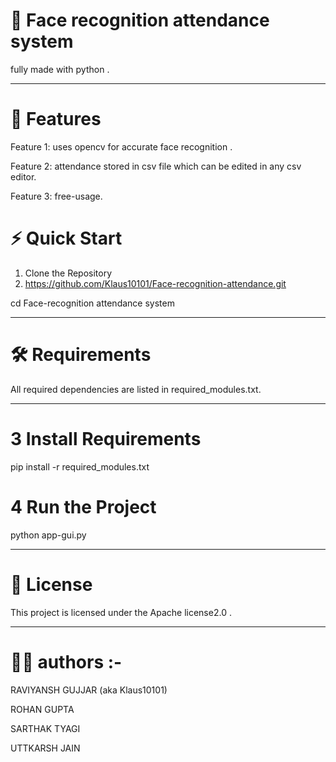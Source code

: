 # 🚀 Face recognition attendance system

fully made with python .


---

# 🌟 Features

Feature 1: uses opencv for accurate face recognition .

Feature 2: attendance stored in csv file which can be edited in any csv editor.

Feature 3: free-usage.




# ⚡ Quick Start

 1. Clone the Repository
2. https://github.com/Klaus10101/Face-recognition-attendance.git

cd Face-recognition attendance system 




---

# 🛠️ Requirements

All required dependencies are listed in required_modules.txt.


---


# 3 Install Requirements

pip install -r required_modules.txt


# 4 Run the Project

python app-gui.py







---

# 📃 License

This project is licensed under the Apache license2.0 .



---


# 👥👥 authors :-

RAVIYANSH GUJJAR (aka Klaus10101)

ROHAN GUPTA

SARTHAK TYAGI

UTTKARSH JAIN


